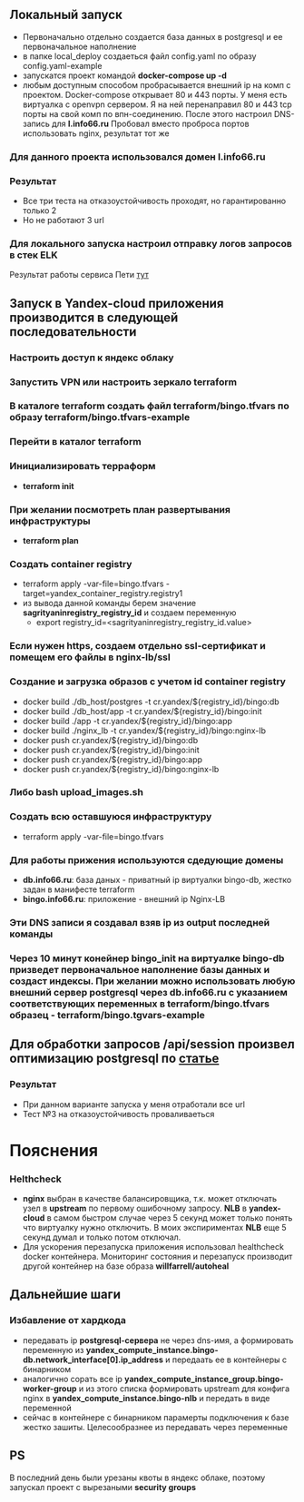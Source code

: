 ## Локальный запуск
- Первоначально отдельно создается база данных в postgresql и ее первоначальное наполнение
- в папке local_deploy создаеться файл config.yaml по образу config.yaml-example
- запускатся проект командой **docker-compose up -d**
- любым доступным способом пробрасывается внешний ip на комп с проектом. Docker-compose открывает 80 и 443 порты. У меня есть виртуалка  с openvpn сервером. Я на ней перенаправил 80 и 443 tcp порты на свой комп по впн-соединению. После этого настроил DNS-запись для **l.info66.ru**
Пробовал вместо проброса портов использовать nginx, результат тот же

### Для данного проекта использовался домен **l.info66.ru**

### Результат
- Все три теста на отказоустойчивость проходят, но гарантированно только 2
- Но не работают 3 url

### Для локального запуска настроил отправку логов запросов в стек ELK
Результат работы сервиса Пети [тут](https://github.com/sagrityanin/ya-devops-final-project/blob/main/local_deploy/doc/metrics.png)


## Запуск в Yandex-cloud приложения производится в следующей последовательности

### Настроить доступ к яндекс облаку

### Запустить VPN или настроить зеркало terraform

### В каталоге terraform создать файл **terraform/bingo.tfvars** по образу **terraform/bingo.tfvars-example**

### Перейти в каталог terraform

### Инициализировать терраформ
- **terraform init**

### При желании посмотреть план развертывания инфраструктуры 
-  **terraform plan**

### Создать container registry
 - terraform apply -var-file=bingo.tfvars -target=yandex_container_registry.registry1
 - из вывода данной команды берем значение  **sagrityaninregistry_registry_id** и создаем переменную
    - export registry_id=<sagrityaninregistry_registry_id.value>

### Если нужен https, создаем отдельно ssl-сертификат и помещем его файлы в nginx-lb/ssl

### Создание и загрузка образов c учетом id container registry
- docker build ./db_host/postgres -t cr.yandex/${registry_id}/bingo:db
- docker build ./db_host/app -t cr.yandex/${registry_id}/bingo:init
- docker build ./app -t cr.yandex/${registry_id}/bingo:app
- docker build ./nginx_lb -t cr.yandex/${registry_id}/bingo:nginx-lb
- docker push cr.yandex/${registry_id}/bingo:db
- docker push cr.yandex/${registry_id}/bingo:init
- docker push cr.yandex/${registry_id}/bingo:app
- docker push cr.yandex/${registry_id}/bingo:nginx-lb
### Либо **bash upload_images.sh**

### Создать всю оставшуюся инфраструктуру
- terraform apply -var-file=bingo.tfvars

### Для работы прижения используются сдедующие домены
- **db.info66.ru**: база даных - приватный ip виртуалки bingo-db, жестко задан в манифесте terraform
- **bingo.info66.ru**: приложение - внешний ip Nginx-LB

### Эти DNS записи я создавал взяв ip из output последней команды

### Через 10 минут конейнер bingo_init на виртуалке bingo-db призведет первоначальное наполнение базы данных и создаст индексы. При желании можно использовать любую внешний сервер postgresql через db.info66.ru  c указанием соответствующих переменных в **terraform/bingo.tfvars** образец - terraform/bingo.tgvars-example

## Для обработки запросов /api/session произвел оптимизацию postgresql по [статье](https://habr.com/ru/companies/slurm/articles/714096/)

### Результат
- При данном варианте запуска у меня отработали все url
- Тест №3 на отказоустойчивость проваливаеться

# Пояснения
### Helthcheck
- **nginx** выбран в качестве балансировщика, т.к. может отключать узел в **upstream** по первому ошибочному запросу. **NLB** в **yandex-cloud** в самом быстром случае через 5 секунд может только понять что виртуалку нужно отключить. В моих экспириментах **NLB** еще 5 секунд думал и только потом отключал.
- Для ускорения перезапуска приложения использовал healthcheck docker контейнера. Мониторинг состояния и перезапуск производит другой контейнер на базе образа **willfarrell/autoheal**

## Дальнейшие шаги
### Избавление от хардкода
- передавать ip **postgresql-сервера** не через dns-имя, а формировать переменную из **yandex_compute_instance.bingo-db.network_interface[0].ip_address**  и передаать ее в контейнеры с бинарником
- аналогично сорать все ip **yandex_compute_instance_group.bingo-worker-group** и из этого списка формировать upstream для конфига nginx в **yandex_compute_instance.bingo-nlb** и передать в виде переменной
- сейчас в контейнере с бинарником парамерты подключения к базе жестко зашиты. Целесообразнее из передавать через переменные

## PS
В последний день были урезаны квоты в яндекс облаке, поэтому запускал проект с вырезаными **security groups**